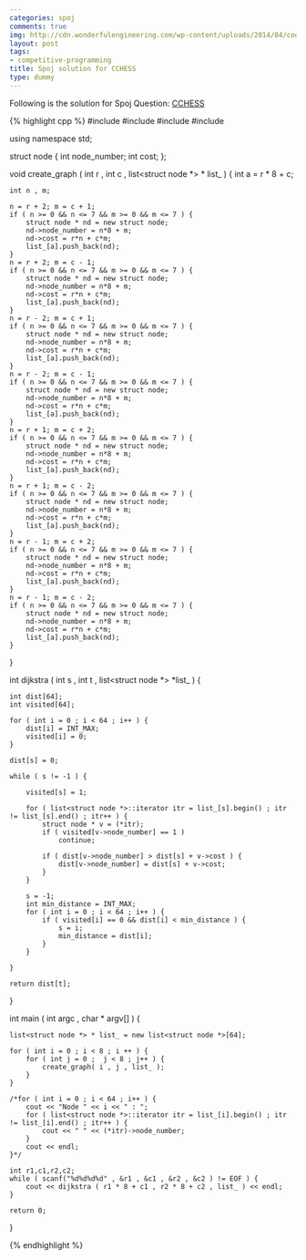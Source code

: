 ```yaml
---
categories: spoj
comments: true
img: http://cdn.wonderfulengineering.com/wp-content/uploads/2014/04/code-wallpaper-6.png
layout: post
tags:
- competitive-programming
title: Spoj solution for CCHESS
type: dummy
---
```


Following is the solution for Spoj Question: [CCHESS](http://www.spoj.com/problems/CCHESS/)

{% highlight cpp %}
#include <iostream>
#include <list>
#include <climits>
#include <cstdio>

using namespace std;

struct node {
	int node_number;
	int cost;
};

void create_graph ( int r , int c , list<struct node *> * list_ ) {
	int a = r * 8 + c;

	int n , m;

	n = r + 2; m = c + 1;
	if ( n >= 0 && n <= 7 && m >= 0 && m <= 7 ) {
		struct node * nd = new struct node;
		nd->node_number = n*8 + m;
		nd->cost = r*n + c*m;
		list_[a].push_back(nd);
	}
	n = r + 2; m = c - 1;
	if ( n >= 0 && n <= 7 && m >= 0 && m <= 7 ) {
		struct node * nd = new struct node;
		nd->node_number = n*8 + m;
		nd->cost = r*n + c*m;
		list_[a].push_back(nd);
	}
	n = r - 2; m = c + 1;
	if ( n >= 0 && n <= 7 && m >= 0 && m <= 7 ) {
		struct node * nd = new struct node;
		nd->node_number = n*8 + m;
		nd->cost = r*n + c*m;
		list_[a].push_back(nd);
	}
	n = r - 2; m = c - 1;
	if ( n >= 0 && n <= 7 && m >= 0 && m <= 7 ) {
		struct node * nd = new struct node;
		nd->node_number = n*8 + m;
		nd->cost = r*n + c*m;
		list_[a].push_back(nd);
	}
	n = r + 1; m = c + 2;
	if ( n >= 0 && n <= 7 && m >= 0 && m <= 7 ) {
		struct node * nd = new struct node;
		nd->node_number = n*8 + m;
		nd->cost = r*n + c*m;
		list_[a].push_back(nd);
	}
	n = r + 1; m = c - 2;
	if ( n >= 0 && n <= 7 && m >= 0 && m <= 7 ) {
		struct node * nd = new struct node;
		nd->node_number = n*8 + m;
		nd->cost = r*n + c*m;
		list_[a].push_back(nd);
	}
	n = r - 1; m = c + 2;
	if ( n >= 0 && n <= 7 && m >= 0 && m <= 7 ) {
		struct node * nd = new struct node;
		nd->node_number = n*8 + m;
		nd->cost = r*n + c*m;
		list_[a].push_back(nd);
	}
	n = r - 1; m = c - 2;
	if ( n >= 0 && n <= 7 && m >= 0 && m <= 7 ) {
		struct node * nd = new struct node;
		nd->node_number = n*8 + m;
		nd->cost = r*n + c*m;
		list_[a].push_back(nd);
	}
	
}

int dijkstra ( int s , int t , list<struct node *> *list_ ) {

	int dist[64];
	int visited[64];

	for ( int i = 0 ; i < 64 ; i++ ) {
		dist[i] = INT_MAX;
		visited[i] = 0;
	}

	dist[s] = 0;

	while ( s != -1 ) {

		visited[s] = 1;

		for ( list<struct node *>::iterator itr = list_[s].begin() ; itr != list_[s].end() ; itr++ ) {
			struct node * v = (*itr);
			if ( visited[v->node_number] == 1 )
				continue;

			if ( dist[v->node_number] > dist[s] + v->cost ) {
				dist[v->node_number] = dist[s] + v->cost;
			}
		}

		s = -1;
		int min_distance = INT_MAX;
		for ( int i = 0 ; i < 64 ; i++ ) {
			if ( visited[i] == 0 && dist[i] < min_distance ) {
				s = i;
				min_distance = dist[i];
			}
		}

	}

	return dist[t];

}

int main ( int argc , char * argv[] ) {

	list<struct node *> * list_ = new list<struct node *>[64];

	for ( int i = 0 ; i < 8 ; i ++ ) {
		for ( int j = 0 ;  j < 8 ; j++ ) {
			create_graph( i , j , list_ );
		}
	}

	/*for ( int i = 0 ; i < 64 ; i++ ) {
		cout << "Node " << i << " : ";
		for ( list<struct node *>::iterator itr = list_[i].begin() ; itr != list_[i].end() ; itr++ ) {
			cout << " " << (*itr)->node_number;
		}
		cout << endl;
	}*/

	int r1,c1,r2,c2;
	while ( scanf("%d%d%d%d" , &r1 , &c1 , &r2 , &c2 ) != EOF ) {
		cout << dijkstra ( r1 * 8 + c1 , r2 * 8 + c2 , list_ ) << endl;
	}

	return 0;
}


{% endhighlight %}